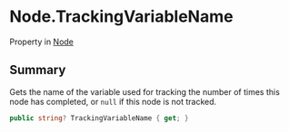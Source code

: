 # Node.TrackingVariableName

Property in [Node](/docs/api/csharp/yarn.node.md)

## Summary


Gets the name of the variable used for tracking the number of times
this node has completed, or  <code>null</code>  if this node is
not tracked.


```csharp
public string? TrackingVariableName { get; }
```


